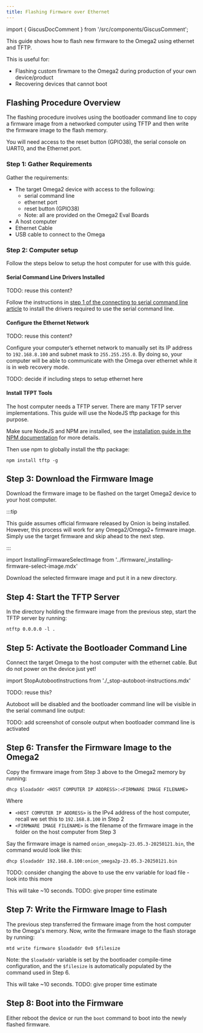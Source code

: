 ```yaml
---
title: Flashing Firmware over Ethernet
---
```


import { GiscusDocComment } from '/src/components/GiscusComment';

This guide shows how to flash new firmware to the Omega2 using ethernet and TFTP. 

This is useful for:
- Flashing custom firwmare to the Omega2 during production of your own device/product
- Recovering devices that cannot boot

## Flashing Procedure Overview

The flashing procedure involves using the bootloader command line to copy a firmware image from a networked computer using TFTP and then write the firmware image to the flash memory.

You will need access to the reset button (GPIO38), the serial console on UART0, and the Ethernet port.

<!-- TODO: consider adding this guide is for connecting the omega directly to a computer, but it's also possible to connect the host computer and the target omega to an ethernet switch and accomplish the same thing, just need to know the ip address of the host computer -->

### Step 1: Gather Requirements

Gather the requirements:
- The target Omega2 device with access to the following:
    - serial command line
    - ethernet port
    - reset button (GPIO38)
    - Note: all are provided on the Omega2 Eval Boards
- A host computer
- Ethernet Cable
- USB cable to connect to the Omega

### Step 2: Computer setup

Follow the steps below to setup the host computer for use with this guide.

#### Serial Command Line Drivers Installed

TODO: reuse this content?

Follow the instructions in [step 1 of the connecting to serial command line article](/quickstart/serial-command-line#step-1-install-usb-to-serial-driver-on-your-computer) to install the drivers required to use the serial command line. 

#### Configure the Ethernet Network

TODO: reuse this content?

Configure your computer’s ethernet network to manually set its IP address to `192.168.8.100` and subnet mask to `255.255.255.0`. By doing so, your computer will be able to communicate with the Omega over ethernet while it is in web recovery mode.

TODO: decide if including steps to setup ethernet here

#### Install TFPT Tools

The host computer needs a TFTP server. There are many TFTP server implementations. This guide will use the NodeJS tftp package for this purpose.

Make sure NodeJS and NPM are installed, see the [installation guide in the NPM documentation](https://docs.npmjs.com/downloading-and-installing-node-js-and-npm) for more details.

Then use npm to globally install the tftp package:

```
npm install tftp -g
```

## Step 3: Download the Firmware Image

Download the firmware image to be flashed on the target Omega2 device to your host computer.

:::tip

This guide assumes official firmware released by Onion is being installed. However, this process will work for any Omega2/Omega2+ firmware image. Simply use the target firmware and skip ahead to the next step.

:::

import InstallingFirmwareSelectImage from '../firmware/_installing-firmware-select-image.mdx'

<InstallingFirmwareSelectImage/>

Download the selected firmware image and put it in a new directory.

## Step 4: Start the TFTP Server

In the directory holding the firmware image from the previous step, start the TFTP server by running:

```
ntftp 0.0.0.0 -l .
```

## Step 5: Activate the Bootloader Command Line

Connect the target Omega to the host computer with the ethernet cable. But do not power on the device just yet!

import StopAutobootInstructions from './_stop-autoboot-instructions.mdx'

<StopAutobootInstructions/>

TODO: reuse this?

Autoboot will be disabled and the bootloader command line will be visible in the serial command line output:

TODO: add screenshot of console output when bootloader command line is activated


## Step 6: Transfer the Firmware Image to the Omega2

Copy the firmware image from Step 3 above to the Omega2 memory by running:

```
dhcp $loadaddr <HOST COMPUTER IP ADDRESS>:<FIRMWARE IMAGE FILENAME>
```

Where
- `<HOST COMPUTER IP ADDRESS>` is the IPv4 address of the host computer, recall we set this to `192.168.8.100` in Step 2
- `<FIRMWARE IMAGE FILENAME>` is the filename of the firmware image in the folder on the host computer from Step 3

Say the firmware image is named `onion_omega2p-23.05.3-20250121.bin`, the command would look like this:

```
dhcp $loadaddr 192.168.8.100:onion_omega2p-23.05.3-20250121.bin
```

TODO: consider changing the above to use the env variable for load file - look into this more

This will take ~10 seconds. TODO: give proper time estimate

## Step 7: Write the Firmware Image to Flash

The previous step transferred the firmware image from the host computer to the Omega's memory. Now, write the firmware image to the flash storage by running: 

```
mtd write firmware $loadaddr 0x0 $filesize
```

Note: the `$loadaddr` variable is set by the bootloader compile-time configuration, and the `$filesize` is automatically populated by the command used in Step 6.

This will take ~10 seconds. TODO: give proper time estimate

## Step 8: Boot into the Firmware

Either reboot the device or run the `boot` command to boot into the newly flashed firmware.

<GiscusDocComment />
